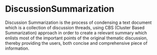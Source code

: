 DiscussionSummarization
=======================

Discussion Summarization is the process of condensing a text document which is a collection of discussion threads, using CBS (Cluster Based Summarization) approach in order to create a relevant summary which enlists most of the important points of the original thematic discussion, thereby providing the users, both concise and comprehensive piece of information. 
